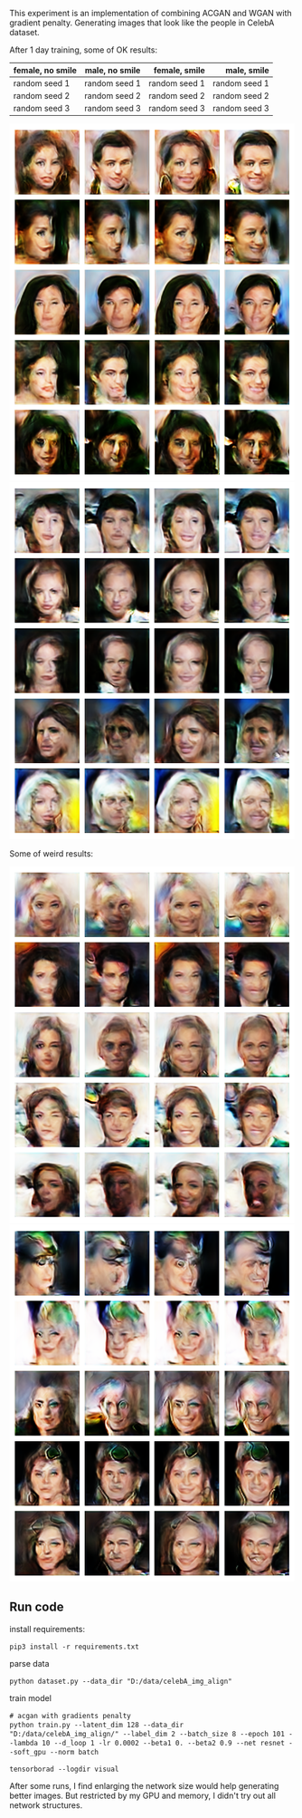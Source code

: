 This experiment is an implementation of combining ACGAN and WGAN with gradient penalty. Generating images that look like
the people in CelebA dataset.  

After 1 day training, some of OK results:

| female, no smile |  male, no smile |  female, smile | male, smile|
|----------|:-------------:|------:|---:|
| random seed 1 |  random seed 1 | random seed 1 | random seed 1|
| random seed 2 |  random seed 2 | random seed 2 | random seed 2|
| random seed 3 |  random seed 3 | random seed 3 | random seed 3|


![](/demo/ep009t010500.png)
![](/demo/ep009t005500.png)

Some of weird results:

![](/demo/ep009t006500.png)
![](/demo/ep008t015500.png)

## Run code
install requirements:
```shell script
pip3 install -r requirements.txt
```

parse data
```shell script
python dataset.py --data_dir "D:/data/celebA_img_align"
```

train model
```shell script
# acgan with gradients penalty
python train.py --latent_dim 128 --data_dir "D:/data/celebA_img_align/" --label_dim 2 --batch_size 8 --epoch 101 --lambda 10 --d_loop 1 -lr 0.0002 --beta1 0. --beta2 0.9 --net resnet --soft_gpu --norm batch
```

```shell script
tensorborad --logdir visual
```

After some runs, I find enlarging the network size would help generating better images. But restricted by my GPU and memory,
I didn't try out all network structures.



